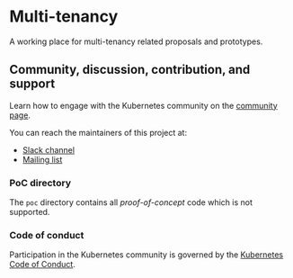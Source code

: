 # Multi-tenancy

A working place for multi-tenancy related proposals and prototypes.

## Community, discussion, contribution, and support

Learn how to engage with the Kubernetes community on the [community page](http://kubernetes.io/community/).

You can reach the maintainers of this project at:

- [Slack channel](https://kubernetes.slack.com/messages/wg-multitenancy)
- [Mailing list](https://groups.google.com/forum/#!forum/kubernetes-wg-multitenancy)

### PoC directory

The `poc` directory contains all _proof-of-concept_ code which is not supported.

### Code of conduct

Participation in the Kubernetes community is governed by the [Kubernetes Code of Conduct](code-of-conduct.md).

